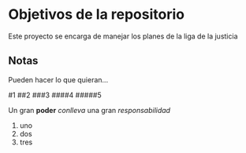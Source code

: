 # Objetivos de la repositorio

Este proyecto se encarga de manejar los planes de la liga de la justicia


## Notas
Pueden hacer lo que quieran...

#1
##2
###3
####4
#####5

Un gran **poder** _conlleva_ una gran *responsabilidad*

1. uno
2. dos
3. tres
